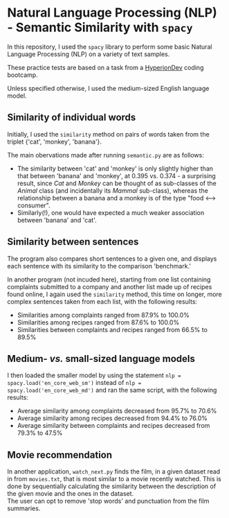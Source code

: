 # Natural Language Processing (NLP) - Semantic Similarity with `spacy`

In this repository, I used the `spacy` library to perform some basic Natural Language Processing (NLP) on a variety of text samples.  

These practice tests are based on a task from a [HyperionDev](https://www.hyperiondev.com) coding bootcamp.

Unless specified otherwise, I used the medium-sized English language model.

## Similarity of individual words  
Initially, I used the `similarity` method on pairs of words taken from the triplet {'cat', 'monkey', 'banana'}.  

The main obervations made after running `semantic.py` are as follows:
* The similarity between 'cat' and 'monkey' is only slightly higher than that between 'banana' and 'monkey', at 0.395 vs. 0.374 - a surprising result, since *Cat* and *Monkey* can be thought of as sub-classes of the *Animal* class (and incidentally its *Mammal* sub-class), whereas the relationship between a banana and a monkey is of the type "food <--> consumer".  
* Similarly(!), one would have expected a much weaker association between 'banana' and 'cat'.

## Similarity between sentences
The program also compares short sentences to a given one, and displays each sentence with its similarity to the comparison 'benchmark.'  

In another program (not incuded here), starting from one list containing complaints submitted to a company and another list made up of recipes found online, I again used the `similarity` method, this time on longer, more complex sentences taken from each list, with the following results:
* Similarities among complaints ranged from 87.9% to 100.0%
* Similarities among recipes ranged from 87.6% to 100.0%
* Similarities between complaints and recipes ranged from 66.5% to 89.5%

## Medium- *vs.* small-sized language models
I then loaded the smaller model by using the statement `nlp = spacy.load('en_core_web_sm')` instead of `nlp = spacy.load('en_core_web_md')` and ran the same script, with the following results:
* Average similarity among complaints decreased from 95.7% to 70.6%
* Average similarity among recipes decreased from 94.4% to 76.0%
* Average similarity between complaints and recipes decreased from 79.3% to 47.5%

## Movie recommendation
In another application, `watch_next.py` finds the film, in a given dataset read in from `movies.txt`, that is most similar to a movie recently watched. This is done by sequentially calculating the similarity between the description of the given movie and the ones in the dataset.  
The user can opt to remove 'stop words' and punctuation from the film summaries.
